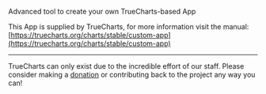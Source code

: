 Advanced tool to create your own TrueCharts-based App

This App is supplied by TrueCharts, for more information visit the manual: [https://truecharts.org/charts/stable/custom-app](https://truecharts.org/charts/stable/custom-app)

---

TrueCharts can only exist due to the incredible effort of our staff.
Please consider making a [donation](https://truecharts.org/sponsor) or contributing back to the project any way you can!
